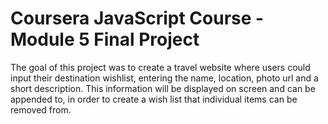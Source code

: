 # Coursera JavaScript Course - Module 5 Final Project

The goal of this project was to create a travel website where users could input their destination wishlist, entering the name, location, photo url and a short description.
This information will be displayed on screen and can be appended to, in order to create a wish list that individual items can be removed from.

